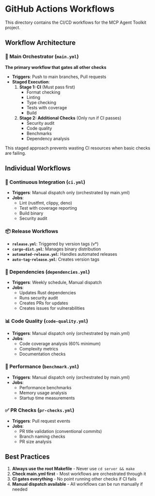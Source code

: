 # GitHub Actions Workflows

This directory contains the CI/CD workflows for the MCP Agent Toolkit project.

## Workflow Architecture

### 🎯 Main Orchestrator (`main.yml`)
**The primary workflow that gates all other checks**
- **Triggers**: Push to main branches, Pull requests
- **Staged Execution**:
  1. **Stage 1: CI** (Must pass first)
     - Format checking
     - Linting  
     - Type checking
     - Tests with coverage
     - Build
  2. **Stage 2: Additional Checks** (Only run if CI passes)
     - Security audit
     - Code quality
     - Benchmarks
     - Dependency analysis

This staged approach prevents wasting CI resources when basic checks are failing.

## Individual Workflows

### 🔄 Continuous Integration (`ci.yml`)
- **Triggers**: Manual dispatch only (orchestrated by main.yml)
- **Jobs**:
  - Lint (rustfmt, clippy, deno)
  - Test with coverage reporting
  - Build binary
  - Security audit

### 📦 Release Workflows
- **`release.yml`**: Triggered by version tags (v*)
- **`cargo-dist.yml`**: Manages binary distribution
- **`automated-release.yml`**: Handles automated releases
- **`auto-tag-release.yml`**: Creates version tags

### 🔐 Dependencies (`dependencies.yml`)
- **Triggers**: Weekly schedule, Manual dispatch
- **Jobs**:
  - Updates Rust dependencies
  - Runs security audit
  - Creates PRs for updates
  - Creates issues for vulnerabilities

### 📊 Code Quality (`code-quality.yml`)
- **Triggers**: Manual dispatch only (orchestrated by main.yml)
- **Jobs**:
  - Code coverage analysis (60% minimum)
  - Complexity metrics
  - Documentation checks

### 🚀 Performance (`benchmark.yml`)
- **Triggers**: Manual dispatch only (orchestrated by main.yml)
- **Jobs**:
  - Performance benchmarks
  - Memory usage analysis
  - Startup time measurements

### ✅ PR Checks (`pr-checks.yml`)
- **Triggers**: Pull request events
- **Jobs**:
  - PR title validation (conventional commits)
  - Branch naming checks
  - PR size analysis

## Best Practices

1. **Always use the root Makefile** - Never use `cd server && make`
2. **Check main.yml first** - Most workflows are orchestrated through it
3. **CI gates everything** - No point running other checks if CI fails
4. **Manual dispatch available** - All workflows can be run manually if needed